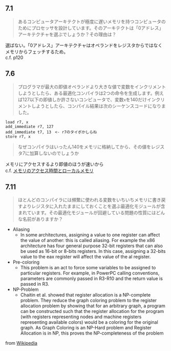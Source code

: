 ## 7.1
> あるコンピュータアーキテクトが極度に遅いメモリを持つコンピュータのためにプロセッサを設計しています。そのアーキテクトは「0アドレス」アーキテクチャを選ぶでしょうか？その理由は？

選ばない。「0アドレス」アーキテクチャはオペランドをレジスタからではなくメモリからフェッチするため。  
c.f. p120

## 7.6
> プログラマが最大の即値オペランドより大きな値で変数をインクリメントしようとしたら、ある最適化コンパイラは2つの命令を生成します。例えば127以下の即値しか許さないコンピュータで、変数`x`を140だけインクリメントしようとしたら、コンパイル結果は次のシーケンスコードになりました。
```
load r7, x
add_immediate r7, 127
add_immediate t7, 13　<- r7のタイポかしらね
store r7, x
```
> なぜコンパイラはいったん140をメモリに格納してから、その値をレジスタ7に加算しないのでしょうか

メモリにアクセスするより即値のほうが速いから  
c.f. [メモリのアクセス時間とローカルメモリ](https://news.mynavi.jp/article/architecture-135/)

## 7.11
> ほとんどのコンパイラには頻繁に使われる変数をいちいちメモリに書き戻すよりレジスタに入れたままにしておくことを選ぶ最適化モジュールが含まれています。その最適化モジュールが回避している問題の性質にはどんな名前がありますか？

- Aliasing
    - In some architectures, assigning a value to one register can affect the value of another: this is called aliasing. For example the x86 architecture has four general purpose 32-bit registers that can also be used as 16-bit or 8-bits registers. In this case, assigning a 32-bits value to the eax register will affect the value of the al register.
- Pre-coloring
    - This problem is an act to force some variables to be assigned to particular registers. For example, in PowerPC calling conventions, parameters are commonly passed in R3-R10 and the return value is passed in R3.
- NP-Problem
    - Chaitin et al. showed that register allocation is a NP-complete problem. They reduce the graph coloring problem to the register allocation problem by showing that for an arbitrary graph, a program can be constructed such that the register allocation for the program (with registers representing nodes and machine registers representing available colors) would be a coloring for the original graph. As Graph Coloring is an NP-Hard problem and Register Allocation is in NP, this proves the NP-completeness of the problem

from [Wikipedia](https://en.wikipedia.org/wiki/Register_allocation#Common_problems_raised_in_register_allocation)